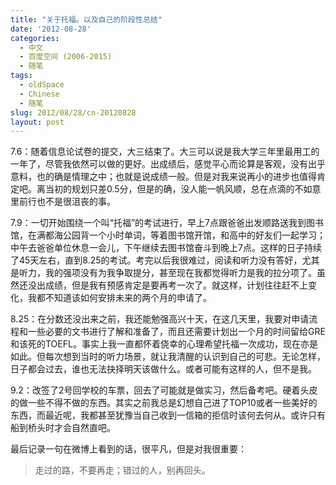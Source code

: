 ```yaml
---
title: "关于托福。以及自己的阶段性总结"
date: '2012-08-28'
categories:
  - 中文
  - 百度空间 (2006-2015)
  - 随笔
tags:
  - oldSpace
  - Chinese
  - 随笔
slug: 2012/08/28/cn-20120828
layout: post
---
```

7.6：随着信息论试卷的提交，大三结束了。大三可以说是我大学三年里最用工的一年了，尽管我依然可以做的更好。出成绩后，感觉平心而论算是客观，没有出乎意料，也的确是情理之中；也就是说成绩一般。但是对我来说再小的进步也值得肯定吧。离当初的规划只差0.5分，但是的确，没人能一帆风顺，总在点滴的不如意里前行也不是很沮丧的事。

7.9：一切开始围绕一个叫“托福”的考试进行，早上7点跟爸爸出发顺路送我到图书馆，在满都海公园背一个小时单词，等着图书馆开馆，和高中的好友们一起学习；中午去爸爸单位休息一会儿，下午继续去图书馆奋斗到晚上7点。这样的日子持续了45天左右，直到8.25的考试。考完以后我很难过，阅读和听力没有答好，尤其是听力，我的强项没有为我争取提分，甚至现在我都觉得听力是我的拉分项了。虽然还没出成绩，但是我有预感肯定是要再考一次了。就这样，计划往往赶不上变化，我都不知道该如何安排未来的两个月的申请了。

8.25：在分数还没出来之前，我还能勉强高兴十天，在这几天里，我要对申请流程和一些必要的文书进行了解和准备了，而且还需要计划出一个月的时间留给GRE和该死的TOEFL。事实上我一直都怀着侥幸的心理希望托福一次成功，现在亦是如此。但每次想到当时的听力场景，就让我清醒的认识到自己的可悲。无论怎样，日子都会过去，谁也无法抉择明天该做什么。或者可能有这样的人，但不是我。

9.2：改签了2号回学校的车票，回去了可能就是做实习，然后备考吧。硬着头皮的做一些不得不做的东西。其实之前我总是幻想自己进了TOP10或者一些美好的东西，而最近呢，我都甚至犹豫当自己收到一信箱的拒信时该何去何从。或许只有船到桥头时才会自然直吧。

最后记录一句在微博上看到的话，很平凡，但是对我很重要：

> 走过的路，不要再走；错过的人，别再回头。